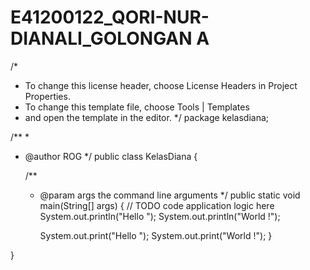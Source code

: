 # E41200122_QORI-NUR-DIANALI_GOLONGAN A
/*
 * To change this license header, choose License Headers in Project Properties.
 * To change this template file, choose Tools | Templates
 * and open the template in the editor.
 */
package kelasdiana;

/**
 *
 * @author ROG
 */
public class KelasDiana {

    /**
     * @param args the command line arguments
     */
    public static void main(String[] args) {
        // TODO code application logic here
        System.out.println("Hello ");
        System.out.println("World !");
        
        
        System.out.print("Hello ");
        System.out.print("World !");
    }
    
}
